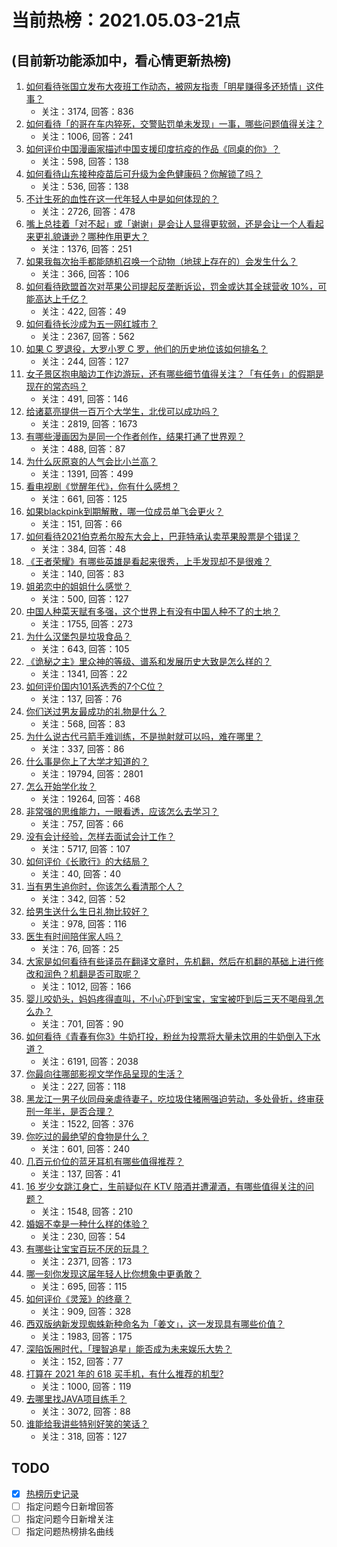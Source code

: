# 当前热榜：2021.05.03-21点
## (目前新功能添加中，看心情更新热榜)
1. [如何看待张国立发布大夜班工作动态，被网友指责「明星赚得多还矫情」这件事？](https://www.zhihu.com/question/457625710)
    * 关注：3174, 回答：836
2. [如何看待「的哥在车内猝死，交警贴罚单未发现」一事，哪些问题值得关注？](https://www.zhihu.com/question/457613358)
    * 关注：1006, 回答：241
3. [如何评价中国漫画家描述中国支援印度抗疫的作品《同桌的你》？](https://www.zhihu.com/question/457620550)
    * 关注：598, 回答：138
4. [如何看待山东接种疫苗后可升级为金色健康码？你解锁了吗？](https://www.zhihu.com/question/457670626)
    * 关注：536, 回答：138
5. [不计生死的血性在这一代年轻人中是如何体现的？](https://www.zhihu.com/question/455928947)
    * 关注：2726, 回答：478
6. [嘴上总挂着「对不起」或「谢谢」是会让人显得更软弱，还是会让一个人看起来更礼貌谦逊？哪种作用更大？](https://www.zhihu.com/question/25052958)
    * 关注：1376, 回答：251
7. [如果我每次抬手都能随机召唤一个动物（地球上存在的）会发生什么？](https://www.zhihu.com/question/457184253)
    * 关注：366, 回答：106
8. [如何看待欧盟首次对苹果公司提起反垄断诉讼，罚金或达其全球营收 10%，可能高达上千亿？](https://www.zhihu.com/question/457427264)
    * 关注：422, 回答：49
9. [如何看待长沙成为五一网红城市？](https://www.zhihu.com/question/457303834)
    * 关注：2367, 回答：562
10. [如果 C 罗退役，大罗小罗 C 罗，他们的历史地位该如何排名？](https://www.zhihu.com/question/384740207)
    * 关注：244, 回答：127
11. [女子景区抱电脑边工作边游玩，还有哪些细节值得关注？「有任务」的假期是现在的常态吗？](https://www.zhihu.com/question/457540899)
    * 关注：491, 回答：146
12. [给诸葛亮提供一百万个大学生，北伐可以成功吗？](https://www.zhihu.com/question/443277138)
    * 关注：2819, 回答：1673
13. [有哪些漫画因为是同一个作者创作，结果打通了世界观？](https://www.zhihu.com/question/437451134)
    * 关注：488, 回答：87
14. [为什么灰原哀的人气会比小兰高？](https://www.zhihu.com/question/382637152)
    * 关注：1391, 回答：499
15. [看电视剧《觉醒年代》，你有什么感想？](https://www.zhihu.com/question/450120675)
    * 关注：661, 回答：125
16. [如果blackpink到期解散，哪一位成员单飞会更火？](https://www.zhihu.com/question/455213754)
    * 关注：151, 回答：66
17. [如何看待2021伯克希尔股东大会上，巴菲特承认卖苹果股票是个错误？](https://www.zhihu.com/question/457488859)
    * 关注：384, 回答：48
18. [《王者荣耀》有哪些英雄是看起来很秀，上手发现却不是很难？](https://www.zhihu.com/question/456199987)
    * 关注：140, 回答：83
19. [姐弟恋中的姐姐什么感觉？](https://www.zhihu.com/question/451689518)
    * 关注：500, 回答：127
20. [中国人种菜天赋有多强，这个世界上有没有中国人种不了的土地？](https://www.zhihu.com/question/457311138)
    * 关注：1755, 回答：273
21. [为什么汉堡包是垃圾食品？](https://www.zhihu.com/question/382868803)
    * 关注：643, 回答：105
22. [《诡秘之主》里众神的等级、谱系和发展历史大致是怎么样的？](https://www.zhihu.com/question/344358183)
    * 关注：1341, 回答：22
23. [如何评价国内101系选秀的7个C位？](https://www.zhihu.com/question/456871781)
    * 关注：137, 回答：76
24. [你们送过男友最成功的礼物是什么？](https://www.zhihu.com/question/25865753)
    * 关注：568, 回答：83
25. [为什么说古代弓箭手难训练，不是抛射就可以吗，难在哪里？](https://www.zhihu.com/question/349584247)
    * 关注：337, 回答：86
26. [什么事是你上了大学才知道的？](https://www.zhihu.com/question/406491354)
    * 关注：19794, 回答：2801
27. [怎么开始学化妆？](https://www.zhihu.com/question/302940225)
    * 关注：19264, 回答：468
28. [非常强的思维能力，一眼看透，应该怎么去学习？](https://www.zhihu.com/question/447265742)
    * 关注：757, 回答：66
29. [没有会计经验，怎样去面试会计工作？](https://www.zhihu.com/question/20473577)
    * 关注：5717, 回答：107
30. [如何评价《长歌行》的大结局？](https://www.zhihu.com/question/457677705)
    * 关注：40, 回答：40
31. [当有男生追你时，你该怎么看清那个人？](https://www.zhihu.com/question/342163331)
    * 关注：342, 回答：52
32. [给男生送什么生日礼物比较好？](https://www.zhihu.com/question/19773635)
    * 关注：978, 回答：116
33. [医生有时间陪伴家人吗？](https://www.zhihu.com/question/307677298)
    * 关注：76, 回答：25
34. [大家是如何看待有些译员在翻译文章时，先机翻，然后在机翻的基础上进行修改和润色？机翻是否可取呢？](https://www.zhihu.com/question/453300590)
    * 关注：1012, 回答：166
35. [婴儿咬奶头，妈妈疼得直叫，不小心吓到宝宝，宝宝被吓到后三天不喝母乳怎么办？](https://www.zhihu.com/question/455850698)
    * 关注：701, 回答：90
36. [如何看待《青春有你3》牛奶打投，粉丝为投票将大量未饮用的牛奶倒入下水道？](https://www.zhihu.com/question/457119531)
    * 关注：6191, 回答：2038
37. [你最向往哪部影视文学作品呈现的生活？](https://www.zhihu.com/question/456677630)
    * 关注：227, 回答：118
38. [黑龙江一男子伙同母亲虐待妻子，吃垃圾住猪圈强迫劳动，多处骨折，终审获刑一年半，是否合理？](https://www.zhihu.com/question/457256890)
    * 关注：1522, 回答：376
39. [你吃过的最绝望的食物是什么？](https://www.zhihu.com/question/266593795)
    * 关注：601, 回答：240
40. [几百元价位的蓝牙耳机有哪些值得推荐？](https://www.zhihu.com/question/450380739)
    * 关注：137, 回答：41
41. [16 岁少女跳江身亡，生前疑似在 KTV 陪酒并遭灌酒，有哪些值得关注的问题？](https://www.zhihu.com/question/457401334)
    * 关注：1548, 回答：210
42. [婚姻不幸是一种什么样的体验？](https://www.zhihu.com/question/267571755)
    * 关注：230, 回答：54
43. [有哪些让宝宝百玩不厌的玩具？](https://www.zhihu.com/question/347811760)
    * 关注：2371, 回答：173
44. [哪一刻你发现这届年轻人比你想象中更勇敢？](https://www.zhihu.com/question/456819341)
    * 关注：695, 回答：115
45. [如何评价《灵笼》的终章？](https://www.zhihu.com/question/457072944)
    * 关注：909, 回答：328
46. [西双版纳新发现蜘蛛新种命名为「姜文」，这一发现具有哪些价值？](https://www.zhihu.com/question/457371552)
    * 关注：1983, 回答：175
47. [深陷饭圈时代，「理智追星」能否成为未来娱乐大势？](https://www.zhihu.com/question/456813274)
    * 关注：152, 回答：77
48. [打算在 2021 年的 618 买手机，有什么推荐的机型?](https://www.zhihu.com/question/451810139)
    * 关注：1000, 回答：119
49. [去哪里找JAVA项目练手？](https://www.zhihu.com/question/427212878)
    * 关注：3072, 回答：88
50. [谁能给我讲些特别好笑的笑话？](https://www.zhihu.com/question/437888004)
    * 关注：318, 回答：127
## TODO
* [x] [热榜历史记录](hot_history/AllHot.md)
* [ ] 指定问题今日新增回答
* [ ] 指定问题今日新增关注
* [ ] 指定问题热榜排名曲线
